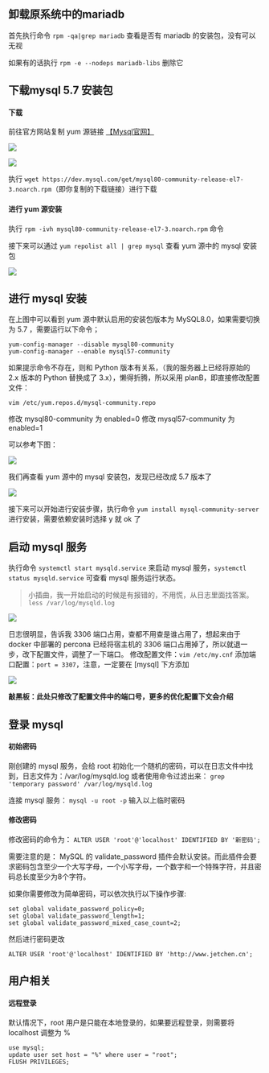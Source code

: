 
## 卸载原系统中的mariadb
首先执行命令 `rpm -qa|grep mariadb` 查看是否有 mariadb 的安装包，没有可以无视

如果有的话执行 `rpm -e --nodeps mariadb-libs` 删除它

## 下载mysql 5.7 安装包
#### 下载
前往官方网站复制 yum 源链接 [【Mysql官网】](https://dev.mysql.com/downloads/repo/yum/)

![](http://blogsource.chenkaikai.com/uploads/2019/11/mysql01.png)

![](http://blogsource.chenkaikai.com/uploads/2019/11/mysql02.png)

执行 `wget https://dev.mysql.com/get/mysql80-community-release-el7-3.noarch.rpm`（即你复制的下载链接）进行下载


#### 进行 yum 源安装
执行 `rpm -ivh mysql80-community-release-el7-3.noarch.rpm` 命令

接下来可以通过 `yum repolist all | grep mysql` 查看 yum 源中的 mysql 安装包

![](http://blogsource.chenkaikai.com/uploads/2019/11/mysql03.png)


## 进行 mysql 安装
在上图中可以看到 yum 源中默认启用的安装包版本为 MySQL8.0，如果需要切换为 5.7 ，需要运行以下命令；

```
yum-config-manager --disable mysql80-community
yum-config-manager --enable mysql57-community
```

如果提示命令不存在，则和 Python 版本有关系，（我的服务器上已经将原始的 2.x 版本的 Python 替换成了 3.x），懒得折腾，所以采用 planB，即直接修改配置文件：

`vim /etc/yum.repos.d/mysql-community.repo`

修改 mysql80-community 为 enabled=0
修改 mysql57-community 为 enabled=1

可以参考下图：

![](http://blogsource.chenkaikai.com/uploads/2019/11/mysql05.png)

我们再查看 yum 源中的 mysql 安装包，发现已经改成 5.7 版本了

![](http://blogsource.chenkaikai.com/uploads/2019/11/mysql04.png)


接下来可以开始进行安装步骤，执行命令
`yum install mysql-community-server`
进行安装，需要依赖安装时选择 y 就 ok 了

## 启动 mysql 服务
执行命令 `systemctl start mysqld.service` 来启动 mysql 服务，`systemctl status mysqld.service` 可查看 mysql 服务运行状态。

>小插曲，我一开始启动的时候是有报错的，不用慌，从日志里面找答案。
`less /var/log/mysqld.log`

![](http://blogsource.chenkaikai.com/uploads/2019/11/mysql06.png)

日志很明显，告诉我 3306 端口占用，查都不用查是谁占用了，想起来由于 docker 中部署的 percona 已经将宿主机的 3306 端口占用掉了，所以就退一步，改下配置文件，调整了一下端口。
修改配置文件：`vim /etc/my.cnf`
添加端口配置：`port = 3307`，注意，一定要在 [mysql] 下方添加

![](http://blogsource.chenkaikai.com/uploads/2019/11/mysql07.png)

**敲黑板：此处只修改了配置文件中的端口号，更多的优化配置下文会介绍**

## 登录 mysql

#### 初始密码
刚创建的 mysql 服务，会给 root 初始化一个随机的密码，可以在日志文件中找到，日志文件为：/var/log/mysqld.log
或者使用命令过滤出来：
`grep 'temporary password' /var/log/mysqld.log`

连接 mysql 服务：
`mysql -u root -p`
输入以上临时密码

#### 修改密码

修改密码的命令为：
`ALTER USER 'root'@'localhost' IDENTIFIED BY '新密码';`

需要注意的是：
MySQL 的 validate_password 插件会默认安装。而此插件会要求密码包含至少一个大写字母，一个小写字母，一个数字和一个特殊字符，并且密码总长度至少为8个字符。

如果你需要修改为简单密码，可以依次执行以下操作步骤:

```
set global validate_password_policy=0;
set global validate_password_length=1;
set global validate_password_mixed_case_count=2;
```

然后进行密码更改

`ALTER USER 'root'@'localhost' IDENTIFIED BY 'http://www.jetchen.cn';`

## 用户相关

#### 远程登录
默认情况下，root 用户是只能在本地登录的，如果要远程登录，则需要将 localhost 调整为 %
``` mysql
use mysql;
update user set host = "%" where user = "root";
FLUSH PRIVILEGES;
```